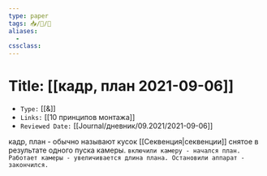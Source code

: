 ```yaml
---
type: paper
tags: 📥️/📜️/🧪
aliases:
  - 
cssclass: 
---
```




# Title: **[[кадр, план 2021-09-06]]**
- `Type:` [[&]]
- `Links:` [[10 принципов монтажа]]
- `Reviewed Date:` [[Journal/дневник/09.2021/2021-09-06]]

кадр, план - обычно называют кусок [[Секвенция|секвенции]] снятое в результате одного пуска камеры. `включили камеру - начался план. Работает камеры - увеличивается длина плана. Остановили аппарат - закончился.`
